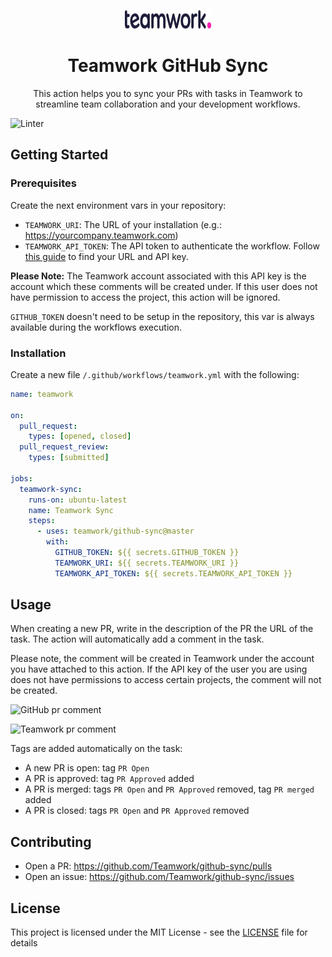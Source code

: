 <p align="center">
  <a href="https://www.teamwork.com?ref=github">
    <img src="./.github/assets/teamwork.svg" width="139px" height="30px"/>
  </a>
</p>

<h1 align="center">
  Teamwork GitHub Sync
</h1>

<p align="center">
    This action helps you to sync your PRs with tasks in Teamwork to streamline team collaboration and your development workflows. 
</p>

![Linter](https://github.com/Teamwork/github-sync/workflows/Linter/badge.svg)

## Getting Started

### Prerequisites
Create the next environment vars in your repository:
* `TEAMWORK_URI`: The URL of your installation (e.g.: https://yourcompany.teamwork.com)
* `TEAMWORK_API_TOKEN`: The API token to authenticate the workflow. Follow [this guide](https://developer.teamwork.com/guides/api-key-url/) to find your URL and API key.

**Please Note:** The Teamwork account associated with this API key is the account which these comments will be created under. If this user does not have permission to access the project, this action will be ignored. 

`GITHUB_TOKEN` doesn't need to be setup in the repository, this var is always available during the workflows execution.

### Installation
Create a new file `/.github/workflows/teamwork.yml` with the following:

```yaml
name: teamwork

on:
  pull_request:
    types: [opened, closed]
  pull_request_review:
    types: [submitted]

jobs:
  teamwork-sync:
    runs-on: ubuntu-latest
    name: Teamwork Sync
    steps:
      - uses: teamwork/github-sync@master
        with:
          GITHUB_TOKEN: ${{ secrets.GITHUB_TOKEN }}
          TEAMWORK_URI: ${{ secrets.TEAMWORK_URI }}
          TEAMWORK_API_TOKEN: ${{ secrets.TEAMWORK_API_TOKEN }}

```

## Usage
When creating a new PR, write in the description of the PR the URL of the task. The action will automatically add a comment in the task. 

Please note, the comment will be created in Teamwork under the account you have attached to this action. If the API key of the user you are using does not have permissions to access certain projects, the comment will not be created. 

![GitHub pr comment](./.github/assets/github_pr_comment.png)

![Teamwork pr comment](./.github/assets/teamwork_pr_comment.png)

Tags are added automatically on the task:
- A new PR is open: tag `PR Open`
- A PR is approved: tag `PR Approved` added
- A PR is merged: tags `PR Open` and `PR Approved` removed, tag `PR merged` added
- A PR is closed: tags `PR Open` and `PR Approved` removed


## Contributing
* Open a PR: https://github.com/Teamwork/github-sync/pulls
* Open an issue: https://github.com/Teamwork/github-sync/issues

## License
This project is licensed under the MIT License - see the [LICENSE](LICENSE) file for details
